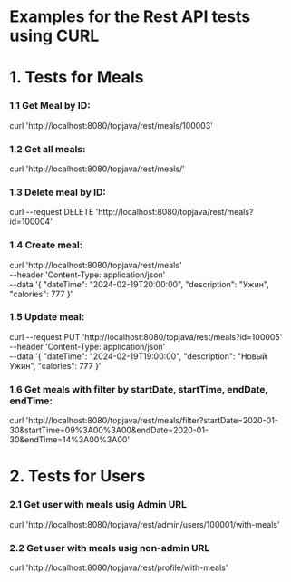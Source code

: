 Examples for the Rest API tests using CURL
===============================

# 1. Tests for Meals

### 1.1 Get Meal by ID:
curl 'http://localhost:8080/topjava/rest/meals/100003'

### 1.2 Get all meals:
curl 'http://localhost:8080/topjava/rest/meals/'

### 1.3 Delete meal by ID:
curl --request DELETE 'http://localhost:8080/topjava/rest/meals?id=100004'

### 1.4 Create meal:
curl 'http://localhost:8080/topjava/rest/meals' \
--header 'Content-Type: application/json' \
--data '{
"dateTime": "2024-02-19T20:00:00",
"description": "Ужин",
"calories": 777
}'

### 1.5 Update meal:
curl --request PUT 'http://localhost:8080/topjava/rest/meals?id=100005' \
--header 'Content-Type: application/json' \
--data '{
"dateTime": "2024-02-19T19:00:00",
"description": "Новый Ужин",
"calories": 777
}'

### 1.6 Get meals with filter by startDate, startTime, endDate, endTime:
curl 'http://localhost:8080/topjava/rest/meals/filter?startDate=2020-01-30&startTime=09%3A00%3A00&endDate=2020-01-30&endTime=14%3A00%3A00'

# 2. Tests for Users

### 2.1 Get user with meals usig Admin URL
curl 'http://localhost:8080/topjava/rest/admin/users/100001/with-meals'

### 2.2 Get user with meals usig non-admin URL
curl 'http://localhost:8080/topjava/rest/profile/with-meals'